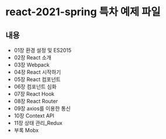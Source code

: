 # react-2021-spring 특차 예제 파일

## 내용
* 01장 환경 설정 및 ES2015
* 02장 React 소개
* 03장 Webpack
* 04장 React 시작하기
* 05장 React 컴포넌트
* 06장 컴포넌트 심화
* 07장 React Hook
* 08장 React Router
* 09장 axios를 이용한 통신
* 10장 Context API
* 11장 상태 관리_Redux
* 부록 Mobx
